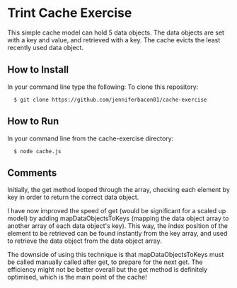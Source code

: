 # Trint Cache Exercise

This simple cache model can hold 5 data objects. The data objects are set with a key and value, and retrieved with a key. The cache evicts the least recently used data object.

How to Install
-----
In your command line type the following:
To clone this repository:
````
  $ git clone https://github.com/jenniferbacon01/cache-exercise
````

How to Run
-----
In your command line from the cache-exercise directory:
````
  $ node cache.js
````
Comments
-----
Initially, the get method looped through the array, checking each element by key in order to return the correct data object.

I have now improved the speed of get (would be significant for a scaled up model) by adding mapDataObjectsToKeys (mapping the data object array to another array of each data object's key). This way, the index position of the element to be retrieved can be found instantly from the key array, and used to retrieve the data object from the data object array.

The downside of using this technique is that mapDataObjectsToKeys must be called manually called after get, to prepare for the next get. The efficiency might not be better overall but the get method is definitely optimised, which is the main point of the cache!
